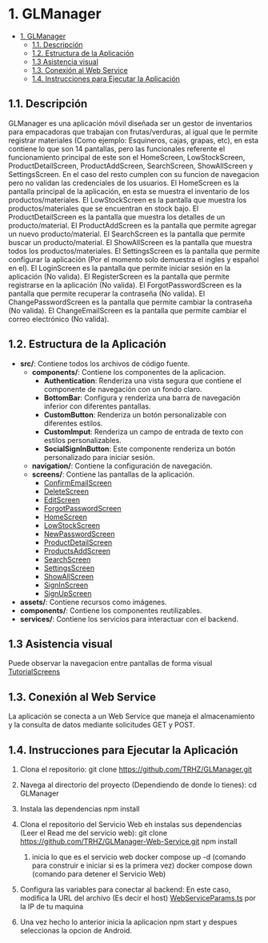 # 1. GLManager

- [1. GLManager](#1-glmanager)
  - [1.1. Descripción](#11-descripción)
  - [1.2. Estructura de la Aplicación](#12-estructura-de-la-aplicación)
  - [1.3 Asistencia visual](#13-asistencia-visual)
  - [1.3. Conexión al Web Service](#13-conexión-al-web-service)
  - [1.4. Instrucciones para Ejecutar la Aplicación](#14-instrucciones-para-ejecutar-la-aplicación)

## 1.1. Descripción
GLManager es una aplicación móvil diseñada ser un gestor de inventarios para empacadoras que trabajan con frutas/verduras, al igual que le permite registrar materiales (Como ejemplo: Esquineros, cajas, grapas, etc), en esta contiene lo que son 14 pantallas, pero las funcionales referente el funcionamiento principal de este son el HomeScreen, LowStockScreen, ProductDetailScreen, ProductAddScreen, SearchScreen, ShowAllScreen y SettingsScreen. En el caso del resto cumplen con su funcion de navegacion pero no validan las credenciales de los usuarios.
El HomeScreen es la pantalla principal de la aplicación, en esta se muestra el inventario de los productos/materiales.
El LowStockScreen es la pantalla que muestra los productos/materiales que se encuentran en stock bajo.
El ProductDetailScreen es la pantalla que muestra los detalles de un producto/material.
El ProductAddScreen es la pantalla que permite agregar un nuevo producto/material.
El SearchScreen es la pantalla que permite buscar un producto/material.
El ShowAllScreen es la pantalla que muestra todos los productos/materiales.
El SettingsScreen es la pantalla que permite configurar la aplicación (Por el momento solo demuestra el ingles y español en el).
El LoginScreen es la pantalla que permite iniciar sesión en la aplicación (No valida).
El RegisterScreen es la pantalla que permite registrarse en la aplicación (No valida).
El ForgotPasswordScreen es la pantalla que permite recuperar la contraseña (No valida).
El ChangePasswordScreen es la pantalla que permite cambiar la contraseña (No valida).
El ChangeEmailScreen es la pantalla que permite cambiar el correo electrónico (No valida).

## 1.2. Estructura de la Aplicación
- **src/**: Contiene todos los archivos de código fuente.
  - **components/**: Contiene los componentes de la aplicacion.
    - **Authentication**: Renderiza una vista segura que contiene el componente de navegación con un fondo claro.
    - **BottomBar**: Configura y renderiza una barra de navegación inferior con diferentes pantallas.
    - **CustomButton**: Renderiza un botón personalizable con diferentes estilos.
    - **CustomImput**: Renderiza un campo de entrada de texto con estilos personalizables.
    - **SocialSignInButton**: Este componente renderiza un botón personalizado para iniciar sesión.
  - **navigation/**: Contiene la configuración de navegación.
  - **screens/**: Contiene las pantallas de la aplicación.
    - [ConfirmEmailScreen](src/screens/ConfirmEmailScreen) 
    - [DeleteScreen](src/screens/DeleteScreen) 
    - [EditScreen](src/screens/EditScreen) 
    - [ForgotPasswordScreen](src/screens/ForgotPasswordScreen) 
    - [HomeScreen](src/screens/HomeScreen) 
    - [LowStockScreen](src/screens/LowStockScreen) 
    - [NewPasswordScreen](src/screens/NewPasswordScreen) 
    - [ProductDetailScreen](src/screens/ProductDetailScreen) 
    - [ProductsAddScreen](src/screens/ProductsAddScreen) 
    - [SearchScreen](src/screens/SearchScreen) 
    - [SettingsScreen](src/screens/SettingsScreen) 
    - [ShowAllScreen](src/screens/ShowAllScreen) 
    - [SignInScreen](src/screens/SignInScreen) 
    - [SignUpScreen](src/screens/SignUpScreen)
- **assets/**: Contiene recursos como imágenes.
- **components/**: Contiene los componentes reutilizables.
- **services/**: Contiene los servicios para interactuar con el backend.
  
## 1.3 Asistencia visual
Puede observar la navegacion entre pantallas de forma visual [TutorialScreens](TutorialScreens)

## 1.3. Conexión al Web Service
La aplicación se conecta a un Web Service que maneja el almacenamiento y la consulta de datos mediante solicitudes GET y POST.

## 1.4. Instrucciones para Ejecutar la Aplicación
1. Clona el repositorio:
   git clone https://github.com/TRHZ/GLManager.git

2. Navega al directorio del proyecto (Dependiendo de donde lo tienes):
   cd GLManager

3. Instala las dependencias
   npm install

4. Clona el repositorio del Servicio Web eh instalas sus dependencias (Leer el Read me del servicio web):
   git clone https://github.com/TRHZ/GLManager-Web-Service.git
   npm install

   1. inicia lo que es el servicio web
      docker compose up -d (comando para construir e iniciar si es la primera vez)
      docker compose down (comando para detener el Servicio Web)

5. Configura las variables para conectar al backend:
   En este caso, modifica la URL del archivo (Es decir el host) [WebServiceParams.ts](src/WebServiceParams.ts) por la IP de tu maquina
   
6. Una vez hecho lo anterior inicia la aplicacion
   npm start y despues seleccionas la opcion de Android.